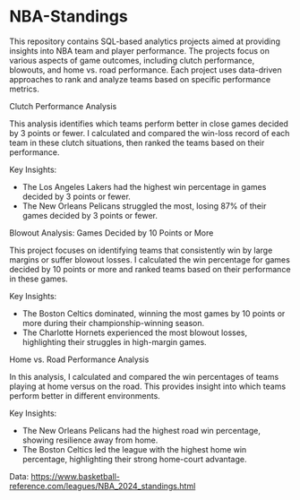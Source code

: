 # NBA-Standings

This repository contains SQL-based analytics projects aimed at providing insights into NBA team and player performance. The projects focus on various aspects of game outcomes, including clutch performance, blowouts, and home vs. road performance. Each project uses data-driven approaches to rank and analyze teams based on specific performance metrics.

Clutch Performance Analysis

This analysis identifies which teams perform better in close games decided by 3 points or fewer. I calculated and compared the win-loss record of each team in these clutch situations, then ranked the teams based on their performance. 

Key Insights:
- The Los Angeles Lakers had the highest win percentage in games decided by 3 points or fewer.
- The New Orleans Pelicans struggled the most, losing 87% of their games decided by 3 points or fewer.

Blowout Analysis: Games Decided by 10 Points or More

This project focuses on identifying teams that consistently win by large margins or suffer blowout losses. I calculated the win percentage for games decided by 10 points or more and ranked teams based on their performance in these games.

Key Insights:
- The Boston Celtics dominated, winning the most games by 10 points or more during their championship-winning season.
- The Charlotte Hornets experienced the most blowout losses, highlighting their struggles in high-margin games.

Home vs. Road Performance Analysis

In this analysis, I calculated and compared the win percentages of teams playing at home versus on the road. This provides insight into which teams perform better in different environments.

Key Insights:
- The New Orleans Pelicans had the highest road win percentage, showing resilience away from home.
- The Boston Celtics led the league with the highest home win percentage, highlighting their strong home-court advantage. <br>

Data: https://www.basketball-reference.com/leagues/NBA_2024_standings.html
